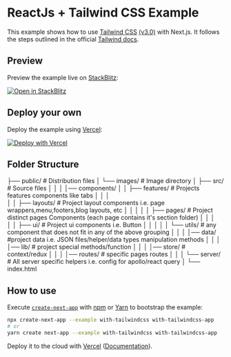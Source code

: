 # ReactJs + Tailwind CSS Example

This example shows how to use [Tailwind CSS](https://tailwindcss.com/) [(v3.0)](https://tailwindcss.com/blog/tailwindcss-v3) with Next.js. It follows the steps outlined in the official [Tailwind docs](https://tailwindcss.com/docs/guides/nextjs).

## Preview

Preview the example live on [StackBlitz](http://stackblitz.com/):

[![Open in StackBlitz](https://developer.stackblitz.com/img/open_in_stackblitz.svg)](https://stackblitz.com/github/vercel/next.js/tree/canary/examples/with-tailwindcss)

## Deploy your own

Deploy the example using [Vercel](https://vercel.com?utm_source=github&utm_medium=readme&utm_campaign=next-example):

[![Deploy with Vercel](https://vercel.com/button)](https://vercel.com/new/git/external?repository-url=https://github.com/vercel/next.js/tree/canary/examples/with-tailwindcss&project-name=with-tailwindcss&repository-name=with-tailwindcss)

## Folder Structure

├── public/ # Distribution files
│ └── images/ # Image directory
│
├── src/ # Source files
│ │
│ │── components/
│ │ ├── features/ # Projects features components like tabs
│ │ │  
│ │ ├── layouts/ # Project layout components i.e. page wrappers,menu,footers,blog layouts, etc
│ │ │
│ │ ├── pages/ # Project distinct pages Components (each page contains it's section folder)
│ │ │  
│ │ ├── ui/ # Project ui components i.e. Button
│ │ │
│ │ └── utils/ # any component that does not fit in any of the above grouping
│ │
│ │── data/ #project data i.e. JSON files/helper/data types manipulation methods
│ │
│ │── lib/ # project special methods/function
│ │
│ │── store/ # context/redux
│ │
│ │── routes/ # specific pages routes
│ │
│ └── server/ # All server specific helpers i.e. config for apollo/react query
│
└── index.html

## How to use

Execute [`create-next-app`](https://github.com/vercel/next.js/tree/canary/packages/create-next-app) with [npm](https://docs.npmjs.com/cli/init) or [Yarn](https://yarnpkg.com/lang/en/docs/cli/create/) to bootstrap the example:

```bash
npx create-next-app --example with-tailwindcss with-tailwindcss-app
# or
yarn create next-app --example with-tailwindcss with-tailwindcss-app
```

Deploy it to the cloud with [Vercel](https://vercel.com/new?utm_source=github&utm_medium=readme&utm_campaign=next-example) ([Documentation](https://nextjs.org/docs/deployment)).
